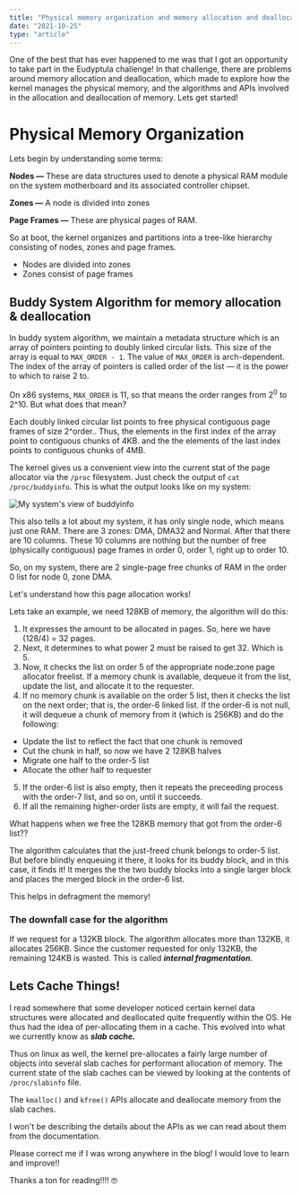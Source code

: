 ```yaml
---
title: "Physical memory organization and memory allocation and deallocation!"
date: "2021-10-25"
type: "article"
---
```


One of the best that has ever happened to me was that I got an opportunity to take part in the Eudyptula challenge! In that challenge, there are problems around memory allocation and deallocation, which made to explore how the kernel manages the physical memory, and the algorithms and APIs involved in the allocation and deallocation of memory. Lets get started!

# Physical Memory Organization

Lets begin by understanding some terms:

**Nodes —** These are data structures used to denote a physical RAM module on the system motherboard and its associated controller chipset.

**Zones —** A node is divided into zones

**Page Frames —** These are physical pages of RAM.

So at boot, the kernel organizes and partitions into a tree-like hierarchy consisting of nodes, zones and page frames. 

- Nodes are divided into zones
- Zones consist of page frames

## Buddy System Algorithm for memory allocation & deallocation

In buddy system algorithm, we maintain a metadata structure which is an array of pointers pointing to doubly linked circular lists. This size of the array is equal to `MAX_ORDER - 1`. The value of `MAX_ORDER` is arch-dependent. The index of the array of pointers is called order of the list — it is the power to which to raise 2 to. 

On x86 systems, `MAX_ORDER` is 11, so that means the order ranges from $2^0$ to 2^10. But what does that mean?

Each doubly linked circular list points to free physical contiguous page frames of size 2^order.. Thus, the elements in the first index of the array point to contiguous chunks of 4KB. and the the elements of the last index points to contiguous chunks of 4MB.

The kernel gives us a convenient view into the current stat of the page allocator via the `/proc` filesystem. Just check the output of `cat /proc/buddyinfo`. This is what the output looks like on my system: 

![My system's view of buddyinfo](https://raw.githubusercontent.com/rast-7/blog/master/content/articles/Physical%20memory%20organization%20and%20memory%20allocation%2093cee87d285e4fa694431edce6cb507c/Untitled.png)

This also tells a lot about my system, it has only single node, which means just one RAM. There are 3 zones: DMA, DMA32 and Normal. After that there are 10 columns. These 10 columns are nothing but the number of free (physically contiguous) page frames in order 0, order 1, right up to order 10.

So, on my system, there are 2 single-page free chunks of RAM in the order 0 list for node 0, zone DMA.

Let's understand how this page allocation works!

Lets take an example, we need 128KB of memory, the algorithm will do this:

1. It expresses the amount to be allocated in pages. So, here we have (128/4) = 32 pages.
2. Next, it determines to what power 2 must be raised to get 32. Which is 5.
3. Now, it checks the list on order 5 of the appropriate node:zone page allocator freelist. If a memory chunk is available, dequeue it from the list, update the list, and allocate it to the requester.
4. If no memory chunk is available on the order 5 list, then it checks the list on the next order; that is, the order-6 linked list. If the order-6 is not null, it will dequeue a chunk of memory from it (which is 256KB) and do the following:
- Update the list to reflect the fact that one chunk is removed
- Cut the chunk in half, so now we have 2 128KB halves
- Migrate one half to the order-5 list
- Allocate the other half to requester
5. If the order-6 list is also empty, then it repeats the preceeding process with the order-7 list, and so on, until it succeeds.
6. If all the remaining higher-order lists are empty, it will fail the request.

What happens when we free the 128KB memory that got from the order-6 list??

The algorithm calculates that the just-freed chunk belongs to order-5 list. But before blindly enqueuing it there, it looks for its buddy block, and in this case, it finds it! It merges the the two buddy blocks into a single larger block and places the merged block in the order-6 list. 

This helps in defragment the memory!

### The downfall case for the algorithm

If we request for a 132KB block. The algorithm allocates more than 132KB, it allocates 256KB. Since the customer requested for only 132KB, the remaining 124KB is wasted. This is called ***internal fragmentation***. 

## Lets Cache Things!

I read somewhere that some developer noticed certain kernel data structures were allocated and deallocated quite frequently within the OS. He thus had the idea of per-allocating them in a cache. This evolved into what we currently know as ***slab cache.***

Thus on linux as well, the kernel pre-allocates a fairly large number of objects into several slab caches for performant allocation of memory. The current state of the slab caches can be viewed by looking at the contents of `/proc/slabinfo` file.

The `kmalloc()` and `kfree()` APIs allocate and deallocate memory from the slab caches.

I won't be describing the details about the APIs as we can read about them from the documentation.

Please correct me if I was wrong anywhere in the blog! I would love to learn and improve!!

Thanks a ton for reading!!!! 🤓
